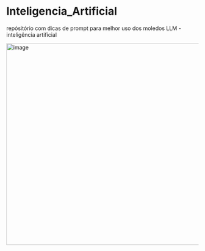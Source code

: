 # Inteligencia_Artificial
repósitório com dicas de prompt para melhor uso dos moledos LLM - inteligência artificial

<img width="941" height="527" alt="image" src="https://github.com/user-attachments/assets/d3fdcc20-5b62-4de9-b6bf-7da9d60b1dff" />

